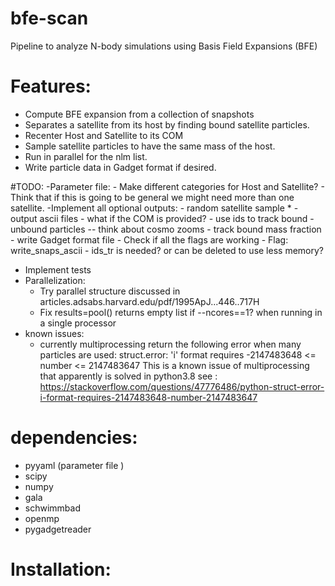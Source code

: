 # bfe-scan
Pipeline to analyze N-body simulations using Basis Field Expansions (BFE)

# Features: 

  - Compute BFE expansion from a collection of snapshots
  - Separates a satellite from its host by finding bound
    satellite particles.
  - Recenter Host and Satellite to its COM
  - Sample satellite particles to have the same mass of the host.
  - Run in parallel for the nlm list.
  - Write particle data in Gadget format if desired.
  
#TODO:
  -Parameter file:
      - Make different categories for Host and Satellite?
      - Think that if this is going to be general we might need more than
      one satellite.
  -Implement all optional outputs:
      - random satellite sample *
      - output ascii files
      - what if the COM is provided?
      - use ids to track bound - unbound particles -- think about cosmo
      zooms
      - track bound mass fraction
      - write Gadget format file
      - Check if all the flags are working
      - Flag: write_snaps_ascii
        - ids_tr is needed? or can be deleted to use less memory?
   - Implement tests
   - Parallelization:
        - Try parallel structure discussed in articles.adsabs.harvard.edu/pdf/1995ApJ...446..717H
        - Fix results=pool() returns empty list if --ncores==1? when running in a single processor
- known issues:
    - currently multiprocessing return the following error when many
    particles are used:
    struct.error: 'i' format requires -2147483648 <= number <= 2147483647
    This is a known issue of multiprocessing that apparently is solved in
    python3.8
    see :
    https://stackoverflow.com/questions/47776486/python-struct-error-i-format-requires-2147483648-number-2147483647


# dependencies:

  - pyyaml (parameter file )
  - scipy
  - numpy
  - gala
  - schwimmbad
  - openmp
  - pygadgetreader


# Installation:
